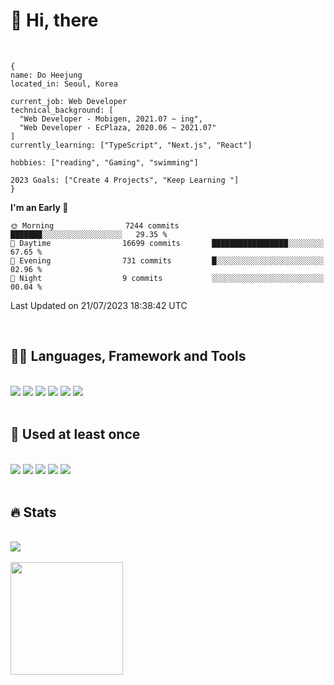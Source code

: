 

# :raising_hand: Hi, there
<br/>

```
{
name: Do Heejung
located_in: Seoul, Korea

current_job: Web Developer
technical_background: [
  "Web Developer - Mobigen, 2021.07 ~ ing",
  "Web Developer - EcPlaza, 2020.06 ~ 2021.07" 
]
currently_learning: ["TypeScript", "Next.js", "React"]

hobbies: ["reading", "Gaming", "swimming"]

2023 Goals: ["Create 4 Projects", "Keep Learning "]
}
```

<!--START_SECTION:waka-->
**I'm an Early 🐤** 

```text
🌞 Morning                7244 commits        ███████░░░░░░░░░░░░░░░░░░   29.35 % 
🌆 Daytime                16699 commits       █████████████████░░░░░░░░   67.65 % 
🌃 Evening                731 commits         █░░░░░░░░░░░░░░░░░░░░░░░░   02.96 % 
🌙 Night                  9 commits           ░░░░░░░░░░░░░░░░░░░░░░░░░   00.04 % 
```



 Last Updated on 21/07/2023 18:38:42 UTC
<!--END_SECTION:waka-->

<br/>

## 👩‍💻 Languages, Framework and Tools<br/>
  <br/>
<span><img src="https://img.shields.io/badge/Java-007396?style=flat&logo=OpenJDK&logoColor=white"/></span> 
<span><img src="https://img.shields.io/badge/Spring-6DB33F?style=flat&logo=Spring&logoColor=white"/></span> 
<span><img src="https://img.shields.io/badge/JavaScript-F7DF1E?style=flat&logo=JavaScript&logoColor=white"/></span> 
<span><img src="https://img.shields.io/badge/Vue.js-4FC08D?style=flat&logo=Vue.js&logoColor=white"/></span> 
<span><img src="https://img.shields.io/badge/PostgreSQL-4169E1?style=flat&logo=PostgreSQL&logoColor=white"/></span> 
<span><img src="https://img.shields.io/badge/Intellij-000000?style=flat&logo=Intellij IDEA&logoColor=white"/></span>

  <br/>
  <br/>
  
 ## 👀 Used at least once<br/>
  <br/>
  <span><img src="https://img.shields.io/badge/TypeScript-3178C6?style=flat&logo=TypeScript&logoColor=white"/></span>
  <span><img src="https://img.shields.io/badge/Next.js-000000?style=flat&logo=Next.js&logoColor=white"/></span>
  <span><img src="https://img.shields.io/badge/Nuxt.js-00DC82?style=flat&logo=Nuxt.js&logoColor=white"/></span> 
  <span><img src="https://img.shields.io/badge/AWS-232F3E?style=flat&logo=Amazon AWS&logoColor=white"/></span> 
  <span><img src="https://img.shields.io/badge/MySQL-4479A1?style=flat&logo=MySQL&logoColor=white"/></span>


<br/>
<br/>

## 🔥 Stats<br/>
<br/>
<span><a href="https://github.com/doeezy"><img align="center" src="https://github-readme-stats.vercel.app/api/top-langs/?username=doeezy&layout=compact&theme=dark&title_color=fff&text_color=fff&langs_count=8&hide=css" /></a></span>
<br/>
<br/>
<span><a href="https://github.com/doeezy"><img align="center" style="height:180px" src="http://github-readme-streak-stats.herokuapp.com?user=doeezy&theme=sea&hide_border=true&background=45%2C7F6ADE%2CA5BFFF&stroke=EBEBEB&sideLabels=FFF146&ring=FFF146&fire=FFF146&currStreakLabel=FFF146"/></a></span>
